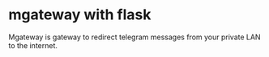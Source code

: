 # mgateway with flask

Mgateway is gateway to redirect telegram messages from your private LAN to the internet. 
